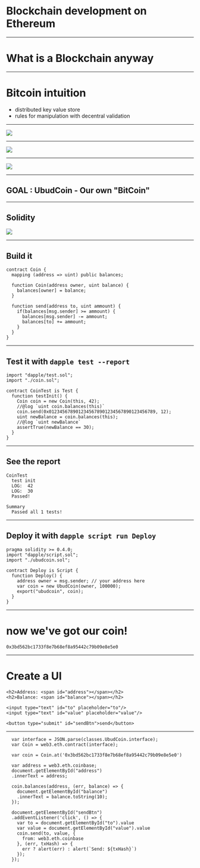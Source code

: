 # Blockchain development on Ethereum

---

# What is a Blockchain anyway

---

# Bitcoin intuition

* distributed key value store
* rules for manipulation with decentral validation

---

![](ledger.png)

---

![](turing-complete_.jpg)

---

![](eth.png)

---
## GOAL :  UbudCoin - Our own "BitCoin"

---
## Solidity

![](sol.png)

---
## Build it
```
contract Coin {
  mapping (address => uint) public balances;

  function Coin(address owner, uint balance) {
    balances[owner] = balance;
  }

  function send(address to, uint ammount) {
    if(balances[msg.sender] >= ammount) {
      balances[msg.sender] -= ammount;
      balances[to] += ammount;
    }
  }
}
```

---

## Test it with `dapple test --report`
```
import "dapple/test.sol";
import "./coin.sol";

contract CoinTest is Test {
  function testInit() {
    Coin coin = new Coin(this, 42);
    //@log `uint coin.balances(this)`
    coin.send(0x0123456789012345678901234567890123456789, 12);
    uint newBalance = coin.balances(this);
    //@log `uint newBalance`
    assertTrue(newBalance == 30);
  }
}
```

---

## See the report
```
CoinTest
  test init
  LOG:  42
  LOG:  30
  Passed!

Summary
  Passed all 1 tests!
```

---
## Deploy it with `dapple script run Deploy`

```
pragma solidity >= 0.4.0;
import "dapple/script.sol";
import "./ubudcoin.sol";

contract Deploy is Script {
  function Deploy() {
    address owner = msg.sender; // your address here
    var coin = new UbudCoin(owner, 100000);
    export("ubudcoin", coin);
  }
}
```

---

# now we've got our coin!
```
0x3bd562bc1733f8e7b68ef8a95442c79b09e8e5e0
```

---
# Create a UI

```
<h2>Address: <span id="address"></span></h2>
<h2>Balance: <span id="balance"></span></h2>

<input type="text" id="to" placeholder="to"/>
<input type="text" id="value" placeholder="value"/>

<button type="submit" id="sendBtn">send</button>
```

---

```
  var interface = JSON.parse(classes.UbudCoin.interface);
  var Coin = web3.eth.contract(interface);

  var coin = Coin.at('0x3bd562bc1733f8e7b68ef8a95442c79b09e8e5e0')

  var address = web3.eth.coinbase;
  document.getElementById("address")
  .innerText = address;

  coin.balances(address, (err, balance) => {
    document.getElementById("balance")
    .innerText = balance.toString(10);
  });

  document.getElementById("sendBtn")
  .addEventListener('click', () => {
    var to = document.getElementById("to").value
    var value = document.getElementById("value").value
    coin.send(to, value, {
      from: web3.eth.coinbase
    }, (err, txHash) => {
      err ? alert(err) : alert(`Send: ${txHash}`)
    });
  });
```


